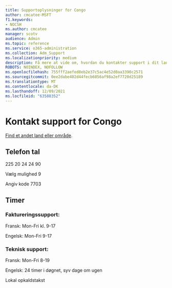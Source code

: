 ```yaml
---
title: Supportoplysninger for Congo
author: cmcatee-MSFT
f1.keywords:
- NOCSH
ms.author: cmcatee
manager: scotv
audience: Admin
ms.topic: reference
ms.service: o365-administration
ms.collection: Adm_Support
ms.localizationpriority: medium
description: Få mere at vide om, hvordan du kontakter support i dit land eller område.
ROBOTS: NOINDEX, NOFOLLOW
ms.openlocfilehash: 755fff2aefed8eb2e37c5ac4e52d0aa3390c2571
ms.sourcegitcommit: 0ee2dabe402d44fecb6856af98a2ef7720d25189
ms.translationtype: MT
ms.contentlocale: da-DK
ms.lasthandoff: 12/09/2021
ms.locfileid: "63588352"
---
```

# <a name="contact-support-for-congo"></a>Kontakt support for Congo

[Find et andet land eller område](../get-help-support.md).

## <a name="phone-number"></a>Telefon tal
225 20 24 24 90

Vælg mulighed 9

Angiv kode 7703

## <a name="hours"></a>Timer
### <a name="billing-support"></a>Faktureringssupport:

Fransk: Mon-Fri kl. 9-17

Engelsk: Mon-Fri 9-17

### <a name="technical-support"></a>Teknisk support:

Fransk: Mon-Fri 8-19

Engelsk: 24 timer i døgnet, syv dage om ugen

Lokal opkaldstakst
